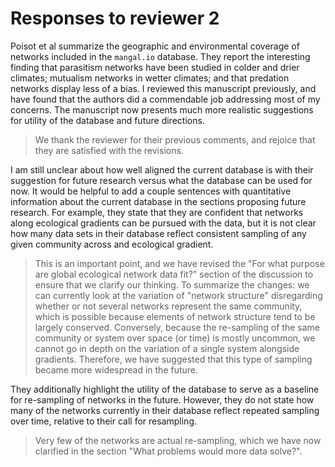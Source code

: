 # Responses to reviewer 2

Poisot et al summarize the geographic and environmental coverage of networks
included in the `mangal.io` database. They report the interesting finding that
parasitism networks have been studied in colder and drier climates; mutualism
networks in wetter climates; and that predation networks display less of a bias.
I reviewed this manuscript previously, and have found that the authors did a
commendable job addressing most of my concerns. The manuscript now presents
much more realistic suggestions for utility of the database and future
directions.

> We thank the reviewer for their previous comments, and rejoice that they are
> satisfied with the revisions.

I am still unclear about how well aligned the current database is with their
suggestion for future research versus what the database can be used for now. It
would be helpful to add a couple sentences with quantitative information about
the current database in the sections proposing future research. For example,
they state that they are confident that networks along ecological gradients can
be pursued with the data, but it is not clear how many data sets in their
database reflect consistent sampling of any given community across and
ecological gradient.

> This is an important point, and we have revised the "For what purpose are
> global ecological network data fit?" section of the discussion to ensure that
> we clarify our thinking. To summarize the changes: we can currently look at
> the variation of "network structure" disregarding whether or not several
> networks represent the same community, which is possible because elements of
> network structure tend to be largely conserved. Conversely, because the
> re-sampling of the same community or system over space (or time) is mostly
> uncommon, we cannot go in depth on the variation of a single system alongside
> gradients. Therefore, we have suggested that this type of sampling became more
> widespread in the future.

They additionally highlight the utility of the database to serve as a baseline
for re-sampling of networks in the future. However, they do not state how many
of the networks currently in their database reflect repeated sampling over time,
relative to their call for resampling.

> Very few of the networks are actual re-sampling, which we have now clarified
> in the section "What problems would more data solve?".